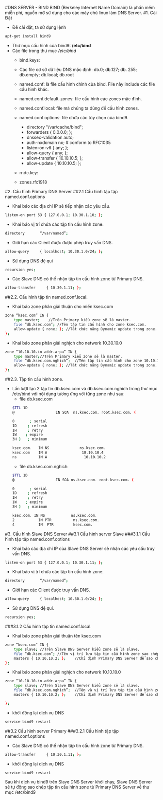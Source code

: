 #DNS SERVER - BIND
BIND (Berkeley Internet Name Domain) là phần mềm miễn phí, nguồn mở sử dụng cho các máy chủ linux làm DNS Server.
#1. Cài Đặt
* Để cài đặt, ta sử dụng lệnh
```sh
apt-get install bind9
```
* Thư mục cấu hình của bind9: **/etc/bind**
* Các file trong thư mục */etc/bind*
	* bind.keys:
	* Các file cơ sở dữ liệu DNS mặc định: db.0; db.127; db. 255; db.empty; db.local; db.root
	* named.conf: là file cấu hình chính của bind. File này include các file cấu hình khác.
	* named.conf.default-zones: file cấu hình các zones mặc định.
	* named.conf.local: file mà chúng ta dùng để cấu hình zones.
	* named.conf.options: file chứa các tùy chọn của bind9.
		* directory "/var/cache/bind";
		* forwarders {
              0.0.0.0;
         };
		*  dnssec-validation auto;
        * auth-nxdomain no;    # conform to RFC1035
        * listen-on-v6 { any; };
        * allow-query {
                any;
		 };
        * allow-transfer {
                10.10.10.5;
         };
        * allow-update {
                10.10.10.5;
		 };

	* rndc.key:
	* zones.rfc1918
	
#2. Cấu hình Primary DNS Server
##2.1 Cấu hình tập tập named.conf.options

* Khai báo các địa chỉ IP sẽ tiếp nhận các yêu cầu.
```sh
listen-on port 53 { 127.0.0.1; 10.30.1.10; };
```
* Khai báo vị trí chứa các tập tin cấu hình zone.
```sh
directory       “/var/named”;
```
* Giới hạn các Client được được phép truy vấn DNS.
```sh
allow-query     { localhost; 10.30.1.0/24; };
```
* Sử dụng DNS đệ qui
```sh
recursion yes;
```
* Các Slave DNS có thể nhận tập tin cấu hình zone từ Primary DNS.
```sh
allow-transfer     { 10.30.1.11; };
```
##2.2. Cấu hình tập tin named.conf.local.

* Khai báo zone phân giải thuận cho miền ksec.com
```sh
zone “ksec.com” IN {
	type master;	//Trên Primary kiểu zone sẽ là master.
	file “db.ksec.com”;	//Tên tập tin cấu hình cho zone ksec.com.
	allow-update { none; };	//Tắt chức năng Dynamic update trong zone.
};
```
* Khai báo zone phân giải nghịch cho network 10.30.10.0
```sh
zone “10.10.10.in-addr.arpa” IN {
	type master;//Trên Primary kiểu zone sẽ là master.
	file “db.ksec.com.nghich”;	//Tên tập tin cấu hình cho zone 10.10.10.in-addr.arpa.
	allow-update { none; };	//Tắt chức năng Dynamic update trong zone.
};
```

##2.3. Tập tin cấu hình zone.

* Lần lượt tạo 2 tập tin db.ksec.com và db.ksec.com.nghich trong thư mục /etc/bind với nội dụng tương ứng với từng zone như sau:
	* file db.ksec.com
	```sh
	$TTL 1D
	@                   IN SOA  ns.ksec.com. root.ksec.com. (

	0       ; serial
	1D     ; refresh
	1H     ; retry
	1W    ; expire
	3H )   ; minimum

	ksec.com.	IN NS              ns.ksec.com.
	ksec.com	IN A                10.10.10.4
	ns			IN A                 10.10.10.2
	```
	* file db.ksec.com.nghich
	```sh
	$TTL 1D
	@                   IN SOA ns.ksec.com. root.ksec.com. (

	0       ; serial
	1D     ; refresh
	1H     ; retry
	1W    ; expire
	3H )   ; minimum

	ksec.com. IN NS            ns.ksec.com.
	2			IN PTR          ns.ksec.com.
	4			IN	PTR			ksec.com.
	```

#3. Cấu hình Slave DNS Server
##3.1 Cấu hình server Slave
###3.1.1 Cấu hình tập tập named.conf.options
* Khai báo các địa chỉ IP của Slave DNS Server sẽ nhận các yêu cầu truy vấn DNS.
```sh
listen-on port 53 { 127.0.0.1; 10.30.1.11; };
```
* Khai báo vị trí chứa các tập tin cấu hình zone.
```sh
directory       “/var/named”;
```
* Giới hạn các Client được truy vấn DNS.
```sh
allow-query     { localhost; 10.30.1.0/24; };
```
* Sử dụng DNS đệ qui.
```sh
recursion yes;
```
###3.1.2 Cấu hình tập tin named.conf.local.
* Khai báo zone phân giải thuận tên ksec.com
```sh
zone “ksec.com” IN {
	type slave;	//Trên Slave DNS Server kiểu zone sẽ là slave.
	file “db.ksec.com”;	//Tên vị trí lưu tập tin cấu hình zone sao chép từ Primary DNS Server.
	masters { 10.10.10.2; };	//Chỉ định Primary DNS Server để sao chép dữ liệu zone.
};
```
* Khai báo zone phân giải nghịch cho network 10.10.10.0

```sh
zone “10.10.10.in-addr.arpa” IN {
	type slave;	//Trên Slave DNS Server kiểu zone sẽ là slave.
	file “db.ksec.com.nghich”;	//Tên và vị trí lưu tập tin cấu hình zone sao chép từ Primary DNS Server.
	masters { 10.10.10.2; };	//Chỉ định Primary DNS Server để sao chép dữ liệu zone.

};
```
* khởi động lại dịch vụ DNS
```sh
service bind9 restart
```

##3.2 Cấu hình server Primary
###3.2.1 Cấu hình tập tập named.conf.options
* Các Slave DNS có thể nhận tập tin cấu hình zone từ Primary DNS.
```sh
allow-transfer     { 10.30.1.11; };
```
* khởi động lại dịch vụ DNS
```sh
service bind9 restart
```
Sau khi dịch vụ bind9 trên Slave DNS Server khởi chạy, Slave DNS Server sẽ tự động sao chép tập tin cấu hình zone từ Primary DNS Server về thư mục /etc/bind9

